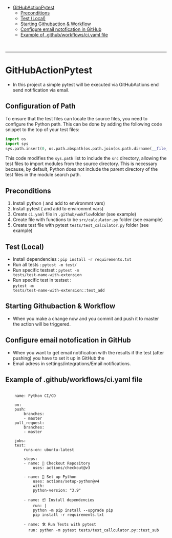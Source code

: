 
- [GitHubActionPytest](#GitHubActionPytest)
  - [Preconditions](#preconditions)
  - [Test (Local)](#test-local)
  - [Starting Githubaction & Workflow](#s)
  - [Configure email notofication in GitHub](#configure-email-notofication-in-github)
  - [Example of .github/workflows/ci.yaml file](#example-of-githubworkflowsciyaml-file)

<br>
<hr>



# GitHubActionPytest
- In this project a simple pytest will be executed via GitHubActions end send notification via email.

## Configuration of Path

To ensure that the test files can locate the source files, you need to configure the Python path. This can be done by adding the following code snippet to the top of your test files:

```python
import os
import sys
sys.path.insert(0, os.path.abspath(os.path.join(os.path.dirname(__file__), '../src')))
```

This code modifies the `sys.path` list to include the `src` directory, allowing the test files to import modules from the source directory. This is necessary because, by default, Python does not include the parent directory of the test files in the module search path.

## Preconditions

1. Install python ( and add to environmnt vars)
2. Install pytest ( and add to environmnt vars)
3. Create <code>ci.yaml</code> file in <code>.github/wokflow</code>folder (see example)
4. Create file with functions to be <code>src/calculator.py</code> folder (see example)
5. Create test file with pytest <code>tests/test_calculator.py</code> folder (see example)


## Test (Local)

- Install dependencies  : <code>pip install -r requirements.txt</code> <br>
- Run all tests                 : <code>pytest -m test/</code> <br>
- Run specific testset          : <code>pytest -m tests/test-name-with-extension</code><br>
- Run specific test in testset  : <br><code>pytest -m tests/test-name-with-extension::test_add</code>

## Starting Githubaction & Workflow

- When you make a change now and you commit and push it to master the action 
will be triggered.

## Configure email notofication in GitHub

- When you want to get email notification with the results if the test (after pushing) you have to set it up in GitHub the 
- Email adress in settings/integrations/Email notifications.

## Example of .github/workflows/ci.yaml file

```

    name: Python CI/CD

    on:
    push:
        branches:
        - master
    pull_request:
        branches:
        - master

    jobs:
    test:
        runs-on: ubuntu-latest

        steps:
        - name: 🔄 Checkout Repository
            uses: actions/checkout@v3

        - name: 🐍 Set up Python
            uses: actions/setup-python@v4
            with:
            python-version: "3.9"

        - name: 📦 Install dependencies
            run: |
            python -m pip install --upgrade pip
            pip install -r requirements.txt

        - name: 🛠️ Run Tests with pytest
          run: python -m pytest tests/test_callculator.py::test_sub
